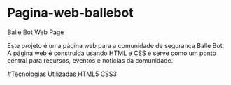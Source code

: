# Pagina-web-ballebot

Balle Bot Web Page

Este projeto é uma página web para a comunidade de segurança Balle Bot. A página web é construída usando HTML e CSS e serve como um ponto central para recursos, eventos e notícias da comunidade.

#Tecnologias Utilizadas
HTML5
CSS3

